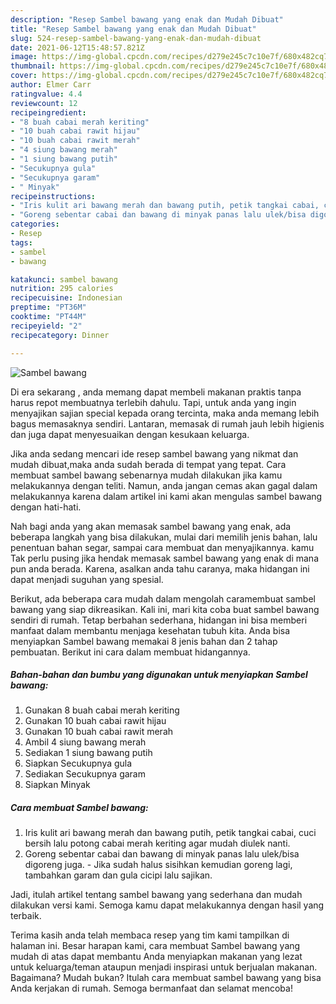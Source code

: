```yaml
---
description: "Resep Sambel bawang yang enak dan Mudah Dibuat"
title: "Resep Sambel bawang yang enak dan Mudah Dibuat"
slug: 524-resep-sambel-bawang-yang-enak-dan-mudah-dibuat
date: 2021-06-12T15:48:57.821Z
image: https://img-global.cpcdn.com/recipes/d279e245c7c10e7f/680x482cq70/sambel-bawang-foto-resep-utama.jpg
thumbnail: https://img-global.cpcdn.com/recipes/d279e245c7c10e7f/680x482cq70/sambel-bawang-foto-resep-utama.jpg
cover: https://img-global.cpcdn.com/recipes/d279e245c7c10e7f/680x482cq70/sambel-bawang-foto-resep-utama.jpg
author: Elmer Carr
ratingvalue: 4.4
reviewcount: 12
recipeingredient:
- "8 buah cabai merah keriting"
- "10 buah cabai rawit hijau"
- "10 buah cabai rawit merah"
- "4 siung bawang merah"
- "1 siung bawang putih"
- "Secukupnya gula"
- "Secukupnya garam"
- " Minyak"
recipeinstructions:
- "Iris kulit ari bawang merah dan bawang putih, petik tangkai cabai, cuci bersih lalu potong cabai merah keriting agar mudah diulek nanti."
- "Goreng sebentar cabai dan bawang di minyak panas lalu ulek/bisa digoreng juga. Jika sudah halus sisihkan kemudian goreng lagi, tambahkan garam dan gula cicipi lalu sajikan."
categories:
- Resep
tags:
- sambel
- bawang

katakunci: sambel bawang 
nutrition: 295 calories
recipecuisine: Indonesian
preptime: "PT36M"
cooktime: "PT44M"
recipeyield: "2"
recipecategory: Dinner

---
```



![Sambel bawang](https://img-global.cpcdn.com/recipes/d279e245c7c10e7f/680x482cq70/sambel-bawang-foto-resep-utama.jpg)

Di era  sekarang , anda memang dapat membeli makanan praktis tanpa harus repot membuatnya terlebih dahulu. Tapi, untuk anda yang ingin menyajikan sajian special kepada orang tercinta, maka anda memang lebih bagus memasaknya sendiri. Lantaran, memasak di rumah jauh lebih higienis dan juga dapat menyesuaikan dengan kesukaan keluarga.

Jika anda sedang mencari ide resep sambel bawang yang nikmat dan mudah dibuat,maka anda sudah berada di tempat yang tepat. Cara membuat sambel bawang  sebenarnya mudah dilakukan jika kamu melakukannya dengan teliti. Namun, anda jangan cemas akan gagal dalam melakukannya 
karena dalam artikel ini kami akan mengulas sambel bawang dengan hati-hati.  



Nah bagi anda yang akan memasak sambel bawang yang enak, ada beberapa langkah yang bisa dilakukan, mulai dari memilih jenis bahan, lalu penentuan bahan segar, sampai cara membuat dan menyajikannya. kamu Tak perlu pusing jika hendak memasak sambel bawang yang enak di mana pun anda berada. Karena, asalkan anda  tahu caranya, maka hidangan ini dapat menjadi suguhan yang spesial.

Berikut, ada beberapa cara mudah dalam mengolah caramembuat sambel bawang yang siap dikreasikan. Kali ini, mari kita coba buat sambel bawang sendiri di rumah. Tetap berbahan sederhana, hidangan ini bisa memberi manfaat dalam membantu menjaga kesehatan tubuh kita. Anda bisa menyiapkan Sambel bawang memakai 8 jenis bahan dan 2 tahap pembuatan. Berikut ini cara dalam membuat hidangannya.

<!--inarticleads1-->

##### Bahan-bahan dan bumbu yang digunakan untuk menyiapkan Sambel bawang:

1. Gunakan 8 buah cabai merah keriting
1. Gunakan 10 buah cabai rawit hijau
1. Gunakan 10 buah cabai rawit merah
1. Ambil 4 siung bawang merah
1. Sediakan 1 siung bawang putih
1. Siapkan Secukupnya gula
1. Sediakan Secukupnya garam
1. Siapkan  Minyak




<!--inarticleads2-->

##### Cara membuat Sambel bawang:

1. Iris kulit ari bawang merah dan bawang putih, petik tangkai cabai, cuci bersih lalu potong cabai merah keriting agar mudah diulek nanti.
1. Goreng sebentar cabai dan bawang di minyak panas lalu ulek/bisa digoreng juga. - Jika sudah halus sisihkan kemudian goreng lagi, tambahkan garam dan gula cicipi lalu sajikan.




Jadi, itulah artikel tentang  sambel bawang  yang sederhana dan mudah dilakukan versi kami. Semoga kamu dapat melakukannya dengan hasil yang terbaik. 

Terima kasih anda telah membaca resep yang tim kami tampilkan di halaman ini. Besar harapan kami, cara membuat  Sambel bawang yang mudah di atas dapat membantu Anda menyiapkan makanan yang lezat untuk keluarga/teman ataupun menjadi inspirasi untuk berjualan makanan. Bagaimana? Mudah bukan? Itulah cara membuat sambel bawang yang bisa Anda kerjakan di rumah. Semoga bermanfaat dan selamat mencoba!

